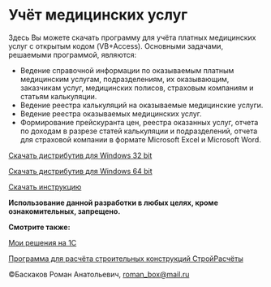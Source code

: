 # Учёт медицинских услуг
Здесь Вы можете скачать программу для учёта платных медицинских услуг с открытым кодом (VB+Access). Основными задачами, решаемыми программой, являются: 
  - Ведение справочной информации по оказываемым платным медицинским услугам, подразделениям, их оказывающим, заказчикам услуг, медицинских полисов, страховым компаниям и статьям калькуляции.
  - Ведение реестра калькуляций на оказываемые медицинские услуги.
  - Ведение реестра оказываемых медицинских услуг.
  - Формирование прейскуранта цен, реестра оказанных услуг, отчета по доходам в разрезе статей калькуляции и подразделений, отчета для страховой компании в формате Microsoft Excel и Microsoft Word.
  
[Скачать дистрибутив для Windows 32 bit](https://github.com/RBaskakov/UchetMU/blob/master/UchetMU_Distr.rar)

[Скачать дистрибутив для Windows 64 bit](https://github.com/RBaskakov/UchetMU/blob/master/UchetMU_Distr64.rar)

[Скачать инструкцию](https://github.com/RBaskakov/UchetMU/blob/master/UchetMU.chm)

**Использование данной разработки в любых целях, кроме ознакомительных, запрещено.**

**Смотрите также:**

[Мои решения на 1С](https://github.com/RBaskakov/1C)

[Программа для расчёта строительных конструкций СтройРасчёты](https://github.com/RBaskakov/Stroy)

©Баскаков Роман Анатольевич, roman_box@mail.ru
